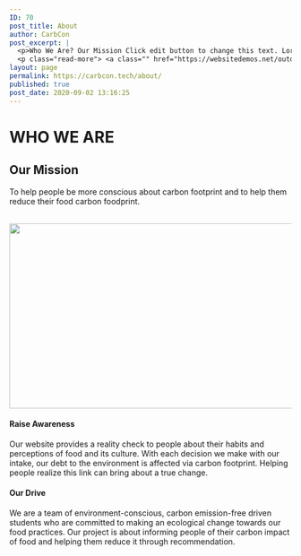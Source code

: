 ```yaml
---
ID: 70
post_title: About
author: CarbCon
post_excerpt: |
  <p>Who We Are? Our Mission Click edit button to change this text. Lorem ipsum dolor sit amet, adipiscing elit. Click edit button to change this text. Lorem ipsum dolor sit amet, consectetur adipiscing elit. Ut elit tellus, luctus nec ullamcorper mattis, pulvinar dapibus leo. Extraordinary Experiences Click edit button to change this text. Lorem ipsum &hellip;</p>
  <p class="read-more"> <a class="" href="https://websitedemos.net/outdoor-adventure-02/about/"> <span class="screen-reader-text">About</span> Read More &raquo;</a></p>
layout: page
permalink: https://carbcon.tech/about/
published: true
post_date: 2020-09-02 13:16:25
---
```

<h1><b>WHO WE ARE</b></h1>		
			<h2>Our Mission</h2>		
		<p>To help people be more conscious about carbon footprint and to help them reduce their food carbon foodprint.</p>
&nbsp;		
										<img width="2048" height="330" src="https://carbcon.tech/wp-content/uploads/2020/09/Asset-29@9x-1-2048x330.png" alt="" loading="lazy" srcset="https://carbcon.tech/wp-content/uploads/2020/09/Asset-29@9x-1-2048x330.png 2048w, https://carbcon.tech/wp-content/uploads/2020/09/Asset-29@9x-1-300x48.png 300w, https://carbcon.tech/wp-content/uploads/2020/09/Asset-29@9x-1-1024x165.png 1024w, https://carbcon.tech/wp-content/uploads/2020/09/Asset-29@9x-1-768x124.png 768w, https://carbcon.tech/wp-content/uploads/2020/09/Asset-29@9x-1-1536x248.png 1536w" sizes="(max-width: 2048px) 100vw, 2048px" />											
			<h4>Raise Awareness </h4>		
		<p>Our website provides a reality check to people about their habits and perceptions of food and its culture. With each decision we make with our intake, our debt to the environment is affected via carbon footprint. Helping people realize this link can bring about a true change.</p>		
			<h4>Our Drive</h4>		
		<p>We are a team of environment-conscious, carbon emission-free driven students who are committed to making an ecological change towards our food practices. Our project is about informing people of their carbon impact of food and helping them reduce it through recommendation.&nbsp;</p>